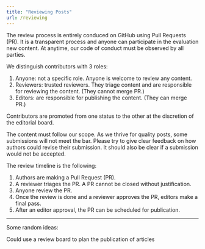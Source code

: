 ```yaml
---
title: "Reviewing Posts"
url: /reviewing
---
```


The review process is entirely conduced on GitHub using Pull Requests (PR).
It is a transparent process and anyone can participate in the evaluation new
content. At anytime, our code of conduct must be observed by all parties.

We distinguish contributors with 3 roles:

1. Anyone: not a specific role. Anyone is welcome to review any content.
2. Reviewers: trusted reviewers. They triage content and are responsible for
   reviewing the content. (They cannot merge PR.)
3. Editors: are responsible for publishing the content. (They can merge PR.)

Contributors are promoted from one status to the other at the discretion of the
editorial board.

The content must follow our scope.
As we thrive for quality posts, some submissions will not meet the bar.
Please try to give clear feedback on how authors could revise their
submission. It should also be clear if a submission would not be accepted.

The review timeline is the following:

1. Authors are making a Pull Request (PR).
2. A reviewer triages the PR. A PR cannot be closed without justification.
3. Anyone review the PR.
4. Once the review is done and a reviewer approves the PR, editors make
   a final pass.
5. After an editor approval, the PR can be scheduled for publication.

---

Some random ideas:

Could use a review board to plan the publication of articles
